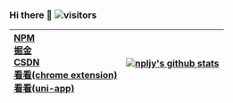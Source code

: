 ### Hi there 👋 ![visitors](https://visitor-badge.glitch.me/badge?page_id=npljy.npljy)
|[ NPM ](https://www.npmjs.com/~niepeng?utm_source=github)<br>[掘金](https://juejin.cn/user/553809592198392?utm_source=xuehuayu.cn)<br>[CSDN](https://blog.csdn.net/u010762099?utm_source=xuehuayu.cn)<br>[看看(chrome extension)](https://chrome.google.com/webstore/detail/%E7%9C%8B%E7%9C%8B/pegiockicjmdnkjbnppeeakeogdkegac?hl=zh-CN&authuser=0)<br>[看看(uni-app)](https://laonongmin.online/)|[![npljy's github stats](https://github-readme-stats.vercel.app/api?username=npljy)](https://github.com/npljy)|
|:--|--|
